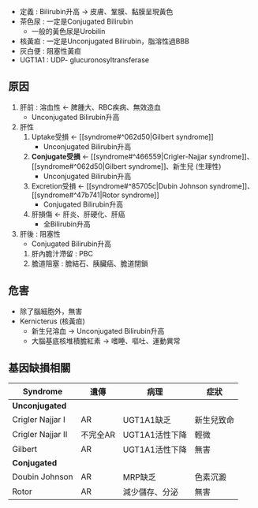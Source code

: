 - 定義 : Bilirubin升高 -> 皮膚、鞏膜、黏膜呈現黃色
- 茶色尿 : 一定是Conjugated Bilirubin
	- 一般的黃色尿是Urobilin
- 核黃疸 : 一定是Unconjugated Bilirubin，脂溶性過BBB
- 灰白便 : 阻塞性黃疸
- UGT1A1 : UDP- glucuronosyltransferase
## 原因
1. 肝前 : 溶血性 <- 脾腫大、RBC疾病、無效造血
	- Unconjugated Bilirubin升高
2. 肝性
	1. Uptake受損 <- [[syndrome#^062d50|Gilbert syndrome]]
		- Unconjugated Bilirubin升高
	2. **Conjugate受損** <- [[syndrome#^466559|Crigler-Najjar syndrome]]、[[syndrome#^062d50|Gilbert syndrome]]、新生兒 (生理性)
		- Unconjugated Bilirubin升高
	3. Excretion受損 <- [[syndrome#^85705c|Dubin Johnson syndrome]]、[[syndrome#^47b741|Rotor syndrome]]
		- Conjugated Bilirubin升高
	4. 肝損傷 <- 肝炎、肝硬化、肝癌
		- 全Bilirubin升高
3. 肝後 : 阻塞性
	- Conjugated Bilirubin升高
	1. 肝內膽汁滯留 : PBC
	2. 膽道阻塞 : 膽結石、胰臟癌、膽道閉鎖
## 危害
- 除了腦細胞外，無害
- Kernicterus (核黃疸)
	- 新生兒溶血 -> Unconjugated Bilirubin升高
	- 大腦基底核堆積膽紅素 -> 嗜睡、嘔吐、運動異常
## 基因缺損相關
| Syndrome          | 遺傳               | 病理           | 症狀       |
|-------------------|--------------------|----------------|------------|
| **Unconjugated**      |                    |                |            |
| Crigler Najjar I  | AR                 | UGT1A1缺乏     | 新生兒致命 |
| Crigler Najjar II | 不完全AR           | UGT1A1活性下降 | 輕微       |
| Gilbert           | AR                 | UGT1A1活性下降 | 無害       |
| **Conjugated**        |                    |                |            |
| Doubin Johnson    | AR                 | MRP缺乏        | 色素沉澱   |
| Rotor             | AR                 | 減少儲存、分泌 | 無害       |